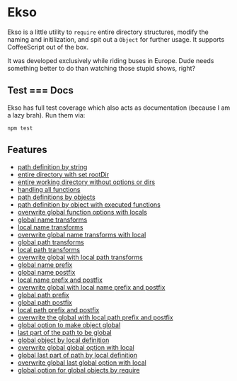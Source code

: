 # Ekso

Ekso is a little utility to `require` entire directory structures, modify the
naming and initilization, and spit out a `Object` for further usage. It supports
CoffeeScript out of the box.

It was developed exclusively while riding buses in Europe. Dude needs something
better to do than watching those stupid shows, right?

## Test === Docs

Ekso has full test coverage which also acts as documentation
(because I am a lazy brah). Run them via:

    npm test

## Features

* [path definition by string](test/test.js#L12)
* [entire directory with set rootDir](test/test.js#L45)
* [entire working directory without options or dirs](test/test.js#L67)
* [handling all functions](test/test.js#L79)
* [path definitions by objects](test/test.js#L98)
* [path definition by object with executed functions](test/test.js#L125)
* [overwrite global function options with locals](test/test.js#L152)
* [global name transforms](test/test.js#L183)
* [local name transforms](test/test.js#L195)
* [overwrite global name transforms with local](test/test.js#L250)
* [global path transforms](test/test.js#L273)
* [local path transforms](test/test.js#L286)
* [overwrite global with local path transforms](test/test.js#L317)
* [global name prefix](test/test.js#L340)
* [global name postfix](test/test.js#L352)
* [local name prefix and postfix](test/test.js#L364)
* [overwrite global with local name prefix and postfix](test/test.js#L404)
* [global path prefix](test/test.js#L438)
* [global path postfix](test/test.js#L450)
* [local path prefix and postfix](test/test.js#L462)
* [overwrite the global with local path prefix and postfix](test/test.js#L502)
* [global option to make object global](test/test.js#L536)
* [last part of the path to be global](test/test.js#L551)
* [global object by local definition](test/test.js#L568)
* [overwrite global global option with local](test/test.js#L592)
* [global last part of path by local definition](test/test.js#L615)
* [overwrite global last global option with local](test/test.js#L638)
* [global option for global objects by require](test/test.js#L661)
